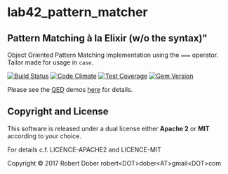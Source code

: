 # lab42\_pattern\_matcher

## Pattern Matching à la Elixir (w/o the syntax)"

Object Oriented Pattern Matching implementation using the `===` operator.
Tailor made for usage in `case`.

[![Build Status](https://travis-ci.org/RobertDober/lab42_pattern_matching.svg?branch=master)](https://travis-ci.org/RobertDober/lab42_pattern_matcher)
[![Code Climate](https://codeclimate.com/github/RobertDober/lab42_pattern_matcher/badges/gpa.svg)](https://codeclimate.com/github/RobertDober/lab42_pattern_matcher)
[![Test Coverage](https://codeclimate.com/github/RobertDober/lab42_pattern_matcher/badges/coverage.svg)](https://codeclimate.com/github/RobertDober/lab42_pattern_matcher)
[![Gem Version](https://badge.fury.io/rb/lab42_pattern_matcher.svg)](http://badge.fury.io/rb/lab42_pattern_matcher)



Please see the [QED](http://rubyworks.github.io/qed/) demos [here](https://github.com/RobertDober/lab42_pattern_matcher/blob/master/demo) for details.


## Copyright and License

This software is released under a dual license either **Apache 2** or **MIT** according to your choice.

For details c.f. LICENCE-APACHE2 and LICENCE-MIT

Copyright © 2017 Robert Dober
robert&lt;DOT>dober&lt;AT>gmail&lt;DOT>com

